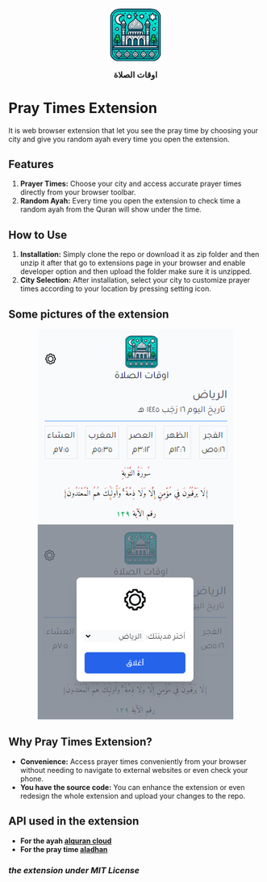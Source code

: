 ### <div align = center> <img src ="./icon.png" align = center width =100> <br> <p>اوقات الصلاة</p> </div>

# Pray Times Extension

It is web browser extension that let you see the pray time by choosing your city and give you random ayah every time you open the extension.

## Features

1. **Prayer Times:** Choose your city and access accurate prayer times directly from your browser toolbar.
2. **Random Ayah:** Every time you open the extension to check time a random ayah from the Quran will show under the time.

## How to Use

1. **Installation:** Simply clone the repo or download it as zip folder and then unzip it after that go to extensions page in your browser and enable developer option and then upload the folder make sure it is unzipped.
2. **City Selection:** After installation, select your city to customize prayer times according to your location by pressing setting icon.

## Some pictures of the extension

<div align = center>
<img src="./assets/popup picture.png">
<img src="./assets/settings popup.png">
</div>

## Why Pray Times Extension?

- **Convenience:** Access prayer times conveniently from your browser without needing to navigate to external websites or even check your phone.
- **You have the source code:** You can enhance the extension or even redesign the whole extension and upload your changes to the repo.

## API used in the extension

- **For the ayah [alquran cloud](https://alquran.cloud/api)**
- **For the pray time [aladhan](https://aladhan.com/prayer-times-api)**

### _the extension under MIT License_
